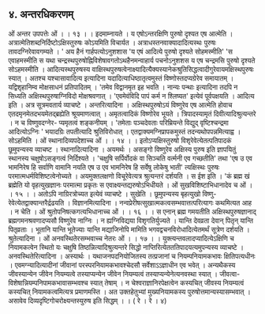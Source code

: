 ## ४. अन्तरधिकरणम्
ओं अन्तर उपपत्तेः ओं । । १३ । ।
इदमाम्नायते । य एषोऽन्तरक्षिणि पुरुषो दृश्यत एष आत्मेति ।
अत्रात्मेतिशब्दनिर्दिष्टोऽक्षिस्तुरुषः कोऽयमिति विचार्यत । अत्राधस्तनवाक्यादादित्यस्थः
पुरुषः तावदग्निरेवावगम्यते । ' अय हैनं गार्हपत्योऽनुशशास 'य एषं आदित्ये पुरुषो दृश्यते
सोहमस्मीति' 'स एवाहमस्मीति स यथा चन्द्रस्थपुरुषोह्निविशेषावगतोऽथहैनमन्वाहार्य
पचनोऽनुशशस य एष चन्द्रमसि पुरुषो दृश्यते सोऽहमस्मीति । आदित्यस्थपुरुषस्य
वाक्षिस्थपुरुषत्वेनाक्ष्यादित्यैक्यस्यानेकश्रुतिसिद्धत्वादीगुरेवायमक्षिस्थपुरुषः स्यात् । अतश्च
यश्चासावादित्य इत्यादिना यदादित्याधिष्ठातृत्वमुस्तं विष्णोस्तदप्यग्रेरेव समायातम् ।यद्विशृहानिम्व मोक्षसाधनं प्रतिपादितम् । 'तमेव विद्वानमृत इह भवति । नान्यः पन्थाः
इत्यादिना तदपि न सिध्यति अक्षिस्थपुरुषाग्निविदो मोक्षश्रवणात् । 'एवमेवंविदि पापं कर्म न
श्लिष्यत' इत्येवं पूर्वपक्षयति । आदित्य इति । अत्र सूत्रमवतार्य व्याचष्टे । अन्तरित्यादिना ।
अक्षिस्थपुरुषोऽयं विष्णुरेव एष आत्मेति होवाच एतदमृनमेतदभयमेतद्ब्रह्येति श्रूयमाणत्वात् ।
अमृतत्वादिकं विष्णोरेव भूयते । त्रिपादस्यामृतं दिवीत्यादिश्रुत्यन्तरे । न च विष्णुवदग्नेर-
प्यमृतत्वं शङ्कनीयम् । 'तमेताः पञ्चदेवताः परिम्रियन्ते विद्युद् वृष्टिश्चन्द्रमा आदित्योऽग्निः '
भयादग्रिः तपतीत्यादि श्रुतिविरोधात् । एतद्वाक्यमग्निप्रापकमुस्तं तदन्यथोपपन्नमित्याह्व ।
सोऽहमिति ।
ओं स्थानादिव्यपदेशाच्च ओं । । १४ । ।
इतोऽप्यक्षिस्तुरुषो विशृरेवेत्येतत्पतिपादकं छूमुपन्यस्य व्याचष्ट । स्थानादित्यादिना ।
अयमर्थः । असङ्गो विष्णुरेव अक्षिस्य पुरुष इति ज्ञापयितुं स्थानस्य चक्षुषोऽसङ्गत्वं निर्दिश्यते ।
'चक्षुषि सर्पिर्वोदकं वा सिञ्चति वर्त्मनी एव गच्छतीति' तथा 'एष उ एव भामनिरेष हि सर्वाणि
वामानि नयति एष उ एव भामनिरेष हि सर्वेषु लोकेषु भाती' त्यक्षिस्थः पुरुषः
परमात्मधर्मविशिष्टत्वेनोच्यते । अयमुक्तलक्षणो विचूरेवेत्यत्र श्रुत्यन्तरं दर्शयति । स ईश इति ।
'कं ब्रह्म खं ब्रह्मेति यो वृहत्युखज्ञानः परमात्मा प्रकृतः स एवाक्ष्यन्तद्यरुषोऽभिधीयते ।
ओं सुखविशिष्टाभिधानादेव च ओं । । १५ । ।
अतोऽपि नाग्रिरत्रोच्यत इत्येवं व्याचष्टे । सुखेति । छूमुपन्यस्य बृहत्युखो विष्णु-
रेवेत्येतद्वाक्यान्तरैर्द्रढयति । विज्ञानमित्यादिना । नन्वप्रेरीषत्सुखात्मकत्वसम्भवात्तत्परित्यागः
कथमित्यत आह । न चेति ।
ओं श्रुतोपनिषत्कगत्यभिधानाच्च ओं । । १६ । ।
स एनान् ब्रह्म गमयतीति अक्षिस्थपुरुषज्ञानाद् ब्रह्मगमनश्रवणादप्यसौ विष्णुरेव नाग्निः । न
ह्यग्निविद्यया विशृगतिर्युज्यते । यान्ति देवव्रता देवान् पितृन् यान्ति पितृव्रताः । भूतानि यान्ति
भूतेज्याः यान्ति मद्याजिनोपि मामिति भगवद्वचनविरोधादित्येतमर्थं सूत्रेण दर्शयति ।
श्रुतेत्यादिना ।
ओं अनवस्थितेरसम्भवाच्च नेतरः ओं । । १७ । ।
युक्त्यन्तवलादप्यादित्येऽक्षिणि च नियामकत्वेन स्थितो यः चक्षुषि तिष्ठन्नित्यादिश्रुत्यन्तरे
सिद्धो नाप्तिरित्येतततिपादयत्यमुपन्यस्य व्याचष्टे । अनवस्थितेरित्यादिना । अस्यार्थः । यथाजनपदनियोजितस्य तत्प्रजानां च नियम्पनियामकभावः क्षितिपत्यधीनः । एवमग्न्यादित्यादीनां
जीवानां परस्परनियामकभावश्चेदसौ सर्वेशाऽऽज्ञाधीन एव भवेत् । अन्यथैकस्य जीवस्यान्येन
जीवेन नियम्यत्वे तस्याप्यन्येन जीवेन नियम्यत्वं तस्याप्यन्येनेत्यनवस्था स्यात् । जीवत्वा-
विशेषान्नियम्पनिपामकभावासम्भवश्च स्यात् तेषाम् । न चेश्वराज्ञानिरपेक्षत्वेन कस्यचित् जीवस्य
नियम्यत्वं कस्यचित् नियामकत्वमित्यत्र प्रमाणमस्ति । अत उक्तहेतुभ्यां मुख्यनियामकस्य
पुरुषोत्तमान्यस्यासम्भवात् । असावेव दिव्यदृष्टिगोचरोक्ष्यन्तस्युरुष इति सिद्धम् । । ( रे । रे । ४)
